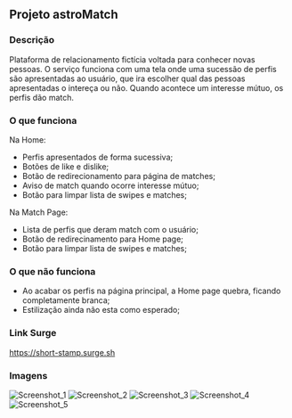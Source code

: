 ## Projeto astroMatch

### Descrição
Plataforma de relacionamento fictícia voltada para conhecer novas pessoas. O serviço funciona com uma tela onde uma sucessão de perfis são apresentadas ao usuário, que ira escolher qual das pessoas apresentadas o intereça ou não. Quando acontece um interesse mútuo, os perfis dão match.

### O que funciona

Na Home:

- Perfis apresentados de forma sucessiva;
- Botões de like e dislike;
- Botão de redirecionamento para página de matches;
- Aviso de match quando ocorre interesse mútuo;
- Botão para limpar lista de swipes e matches;

Na Match Page:

- Lista de perfis que deram match com o usuário;
- Botão de redirecinamento para Home page;
- Botão para limpar lista de swipes e matches;

### O que não funciona

- Ao acabar os perfis na página principal, a Home page quebra, ficando completamente branca;
- Estilização ainda não esta como esperado;

### Link Surge

<https://short-stamp.surge.sh>

### Imagens

![Screenshot_1](https://user-images.githubusercontent.com/104533993/178022341-4c0ecfad-0f1b-429e-8bcf-a86f5bc70dd3.jpg)
![Screenshot_2](https://user-images.githubusercontent.com/104533993/178022344-f76d00b2-56c3-43aa-8e82-7c3294324f6b.jpg)
![Screenshot_3](https://user-images.githubusercontent.com/104533993/178022346-5ad9f56a-3b13-4578-825e-5b3392c176ff.jpg)
![Screenshot_4](https://user-images.githubusercontent.com/104533993/178022348-0194ddba-74bd-407c-bb03-84a7bab274c3.jpg)
![Screenshot_5](https://user-images.githubusercontent.com/104533993/178022351-c0ffaa41-e6a4-4d84-aa33-638a5ec499c6.jpg)
